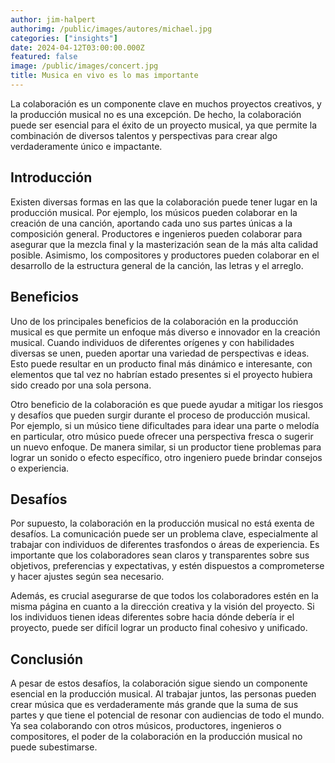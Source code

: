 ```yaml
---
author: jim-halpert
authorimg: /public/images/autores/michael.jpg
categories: ["insights"]
date: 2024-04-12T03:00:00.000Z
featured: false
image: /public/images/concert.jpg
title: Musica en vivo es lo mas importante
---
```


La colaboración es un componente clave en muchos proyectos creativos, y la producción musical no es una excepción. De hecho, la colaboración puede ser esencial para el éxito de un proyecto musical, ya que permite la combinación de diversos talentos y perspectivas para crear algo verdaderamente único e impactante.

## Introducción

Existen diversas formas en las que la colaboración puede tener lugar en la producción musical. Por ejemplo, los músicos pueden colaborar en la creación de una canción, aportando cada uno sus partes únicas a la composición general. Productores e ingenieros pueden colaborar para asegurar que la mezcla final y la masterización sean de la más alta calidad posible. Asimismo, los compositores y productores pueden colaborar en el desarrollo de la estructura general de la canción, las letras y el arreglo.

## Beneficios

Uno de los principales beneficios de la colaboración en la producción musical es que permite un enfoque más diverso e innovador en la creación musical. Cuando individuos de diferentes orígenes y con habilidades diversas se unen, pueden aportar una variedad de perspectivas e ideas. Esto puede resultar en un producto final más dinámico e interesante, con elementos que tal vez no habrían estado presentes si el proyecto hubiera sido creado por una sola persona.

Otro beneficio de la colaboración es que puede ayudar a mitigar los riesgos y desafíos que pueden surgir durante el proceso de producción musical. Por ejemplo, si un músico tiene dificultades para idear una parte o melodía en particular, otro músico puede ofrecer una perspectiva fresca o sugerir un nuevo enfoque. De manera similar, si un productor tiene problemas para lograr un sonido o efecto específico, otro ingeniero puede brindar consejos o experiencia.

## Desafíos

Por supuesto, la colaboración en la producción musical no está exenta de desafíos. La comunicación puede ser un problema clave, especialmente al trabajar con individuos de diferentes trasfondos o áreas de experiencia. Es importante que los colaboradores sean claros y transparentes sobre sus objetivos, preferencias y expectativas, y estén dispuestos a comprometerse y hacer ajustes según sea necesario.

Además, es crucial asegurarse de que todos los colaboradores estén en la misma página en cuanto a la dirección creativa y la visión del proyecto. Si los individuos tienen ideas diferentes sobre hacia dónde debería ir el proyecto, puede ser difícil lograr un producto final cohesivo y unificado.

## Conclusión

A pesar de estos desafíos, la colaboración sigue siendo un componente esencial en la producción musical. Al trabajar juntos, las personas pueden crear música que es verdaderamente más grande que la suma de sus partes y que tiene el potencial de resonar con audiencias de todo el mundo. Ya sea colaborando con otros músicos, productores, ingenieros o compositores, el poder de la colaboración en la producción musical no puede subestimarse.
